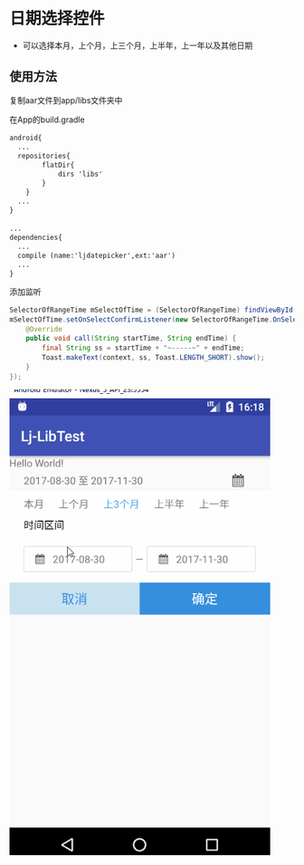 # 日期选择控件

- 可以选择本月，上个月，上三个月，上半年，上一年以及其他日期


## 使用方法

复制aar文件到app/libs文件夹中

在App的build.gradle

```
android{
  ...
  repositories{
        flatDir{
            dirs 'libs'
        }
    }
  ...
}

...
dependencies{
  ...
  compile (name:'ljdatepicker',ext:'aar')
  ...
}
```

添加监听
```java
SelectorOfRangeTime mSelectOfTime = (SelectorOfRangeTime) findViewById(R.id.select_of_time);
mSelectOfTime.setOnSelectConfirmListener(new SelectorOfRangeTime.OnSelectConfirmListener() {
    @Override
    public void call(String startTime, String endTime) {
        final String ss = startTime + "~-----~" + endTime;
        Toast.makeText(context, ss, Toast.LENGTH_SHORT).show();
    }
});
```




![myDatePicker](myDatePicker.gif)